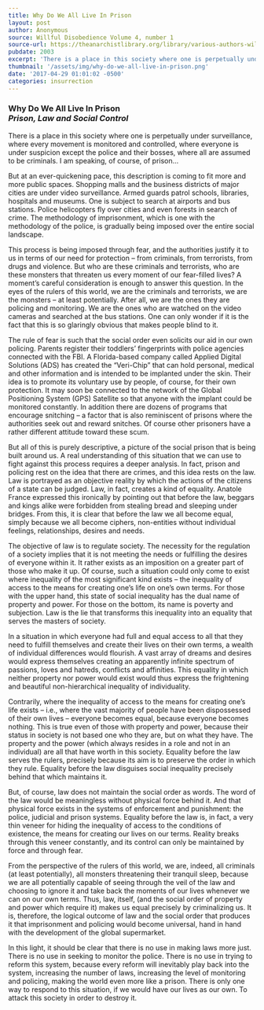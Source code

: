 ```yaml
---
title: Why Do We All Live In Prison
layout: post
author: Anonymous
source: Willful Disobedience Volume 4, number 1
source-url: https://theanarchistlibrary.org/library/various-authors-willful-disobedience-volume-4-number-1
pubdate: 2003
excerpt: 'There is a place in this society where one is perpetually under surveillance, where every movement is monitored and controlled, where everyone is under suspicion except the police and their bosses, where all are assumed to be criminals.'
thumbnail: '/assets/img/why-do-we-all-live-in-prison.png'
date: '2017-04-29 01:01:02 -0500'
categories: insurrection
---
```


### Why Do We All Live In Prison <br><em>Prison, Law and Social Control</em>

There is a place in this society where one is perpetually under surveillance, where every movement is monitored and controlled, where everyone is under suspicion except the police and their bosses, where all are assumed to be criminals. I am speaking, of course, of prison…

But at an ever-quickening pace, this description is coming to fit more and more public spaces. Shopping malls and the business districts of major cities are under video surveillance. Armed guards patrol schools, libraries, hospitals and museums. One is subject to search at airports and bus stations. Police helicopters fly over cities and even forests in search of crime. The methodology of imprisonment, which is one with the methodology of the police, is gradually being imposed over the entire social landscape.

This process is being imposed through fear, and the authorities justify it to us in terms of our need for protection – from criminals, from terrorists, from drugs and violence. But who are these criminals and terrorists, who are these monsters that threaten us every moment of our fear-filled lives? A moment’s careful consideration is enough to answer this question. In the eyes of the rulers of this world, we are the criminals and terrorists, we are the monsters – at least potentially. After all, we are the ones they are policing and monitoring. We are the ones who are watched on the video cameras and searched at the bus stations. One can only wonder if it is the fact that this is so glaringly obvious that makes people blind to it.

The rule of fear is such that the social order even solicits our aid in our own policing. Parents register their toddlers’ fingerprints with police agencies connected with the FBI. A Florida-based company called Applied Digital Solutions (ADS) has created the “Veri-Chip” that can hold personal, medical and other information and is intended to be implanted under the skin. Their idea is to promote its voluntary use by people, of course, for their own protection. It may soon be connected to the network of the Global Positioning System (GPS) Satellite so that anyone with the implant could be monitored constantly. In addition there are dozens of programs that encourage snitching – a factor that is also reminiscent of prisons where the authorities seek out and reward snitches. Of course other prisoners have a rather different attitude toward these scum.

But all of this is purely descriptive, a picture of the social prison that is being built around us. A real understanding of this situation that we can use to fight against this process requires a deeper analysis. In fact, prison and policing rest on the idea that there are crimes, and this idea rests on the law. Law is portrayed as an objective reality by which the actions of the citizens of a state can be judged. Law, in fact, creates a kind of equality. Anatole France expressed this ironically by pointing out that before the law, beggars and kings alike were forbidden from stealing bread and sleeping under bridges. From this, it is clear that before the law we all become equal, simply because we all become ciphers, non-entities without individual feelings, relationships, desires and needs.

The objective of law is to regulate society. The necessity for the regulation of a society implies that it is not meeting the needs or fulfilling the desires of everyone within it. It rather exists as an imposition on a greater part of those who make it up. Of course, such a situation could only come to exist where inequality of the most significant kind exists – the inequality of access to the means for creating one’s life on one’s own terms. For those with the upper hand, this state of social inequality has the dual name of property and power. For those on the bottom, its name is poverty and subjection. Law is the lie that transforms this inequality into an equality that serves the masters of society.

In a situation in which everyone had full and equal access to all that they need to fulfill themselves and create their lives on their own terms, a wealth of individual differences would flourish. A vast array of dreams and desires would express themselves creating an apparently infinite spectrum of passions, loves and hatreds, conflicts and affinities. This equality in which neither property nor power would exist would thus express the frightening and beautiful non-hierarchical inequality of individuality.

Contrarily, where the inequality of access to the means for creating one’s life exists – i.e., where the vast majority of people have been dispossessed of their own lives – everyone becomes equal, because everyone becomes nothing. This is true even of those with property and power, because their status in society is not based one who they are, but on what they have. The property and the power (which always resides in a role and not in an individual) are all that have worth in this society. Equality before the law serves the rulers, precisely because its aim is to preserve the order in which they rule. Equality before the law disguises social inequality precisely behind that which maintains it.

But, of course, law does not maintain the social order as words. The word of the law would be meaningless without physical force behind it. And that physical force exists in the systems of enforcement and punishment: the police, judicial and prison systems. Equality before the law is, in fact, a very thin veneer for hiding the inequality of access to the conditions of existence, the means for creating our lives on our terms. Reality breaks through this veneer constantly, and its control can only be maintained by force and through fear.

From the perspective of the rulers of this world, we are, indeed, all criminals (at least potentially), all monsters threatening their tranquil sleep, because we are all potentially capable of seeing through the veil of the law and choosing to ignore it and take back the moments of our lives whenever we can on our own terms. Thus, law, itself, (and the social order of property and power which require it) makes us equal precisely by criminalizing us. It is, therefore, the logical outcome of law and the social order that produces it that imprisonment and policing would become universal, hand in hand with the development of the global supermarket.

In this light, it should be clear that there is no use in making laws more just. There is no use in seeking to monitor the police. There is no use in trying to reform this system, because every reform will inevitably play back into the system, increasing the number of laws, increasing the level of monitoring and policing, making the world even more like a prison. There is only one way to respond to this situation, if we would have our lives as our own. To attack this society in order to destroy it.
